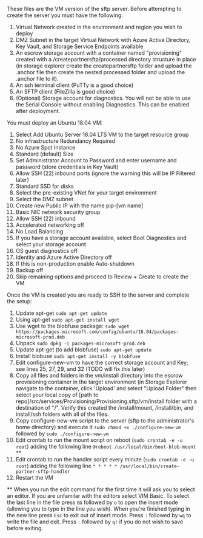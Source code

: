 These files are the VM version of the sftp server.  Before attempting to create the server you must have the following:
1. Virtual Network created in the environment and region you wish to deploy
1. DMZ Subnet in the target Virtual Network with Azure Active Directory, Key Vault, and Storage Service Endpoints available
1. An escrow storage account with a container named "provisioning" created with a /createpartnersftp/processed directory structure in place (in storage explorer create the createpartnersftp folder and upload the .anchor file then create the nested processed folder and upload the .anchor file to it).
1. An ssh terminal client (PuTTy is a good choice)
1. An SFTP client (FileZilla is good choice)
1. (Optional) Storage account for diagnostics.  You will not be able to use the Serial Console without enabling Diagnostics.  This can be enabled after deployment.

You must deploy an Ubuntu 18.04 VM:
1. Select Add Ubuntu Server 18.04 LTS VM to the target resource group
1. No infrastructure Redundancy Required
1. No Azure Spot Instance
1. Standard (default) Size
1. Set Administrator Account to Password and enter username and password (store credentials in Key Vault)
1. Allow SSH (22) inbound ports (ignore the warning this will be IP Filtered later)
1. Standard SSD for disks
1. Select the pre-existing VNet for your target environment
1. Select the DMZ subnet
1. Create new Public IP with the name pip-[vm name] 
1. Basic NIC network security group
1. Allow SSH (22) inbound
1. Accelerated networking off
1. No Load Balancing
1. If you have a storage account available, select Boot Diagnostics and select your storage account
1. OS guest diagnostics off
1. Identity and Azure Active Directory off
1. If this is non-production enable Auto-shutdown
1. Backup off
1. Skip remaining options and proceed to Review + Create to create the VM


Once the VM is created you are ready to SSH to the server and complete the setup:
1. Update apt-get `sudo apt-get update`
1. Using apt-get `sudo apt-get install wget`
1. Use wget to the blobfuse package: `sudo wget https://packages.microsoft.com/config/ubuntu/18.04/packages-microsoft-prod.deb`
1. Unpack `sudo dpkg -i packages-microsoft-prod.deb`
1. Update apt-get (to add blobfuse) `sudo apt-get update`
1. Install blobuse `sudo apt-get install -y blobfuse`
1. Edit configure-new-vm to have the correct storage account and Key; see lines 25, 27, 29, and 32 (TODO will fix this later)
1. Copy all files and folders in the vm/install directory into the escrow provisioning container in the target environment (in Storage Explorer navigate to the container, click 'Upload' and select "Upload Folder" then select your local copy of [path to repo]/src/services/Provisioning/Provisioning.sftp/vm/install folder with a destination of "/".  Verify this created the /install/mount, /install/bin, and install/ssh folders with all of the files.
1. Copy configure-new-vm script to the server (sftp to the administrator's home directory) and execute it `sudo chmod +x ./configure-new-vm` followed by `sudo ./configure-new-vm`
1. Edit crontab to run the mount script on reboot (`sudo crontab -e -u root`) adding the following line `@reboot /usr/local/bin/boot-blob-mount` **
1. Edit crontab to run the handler script every minute (`sudo crontab -e -u root`) adding the following line `* * * * * /usr/local/bin/create-partner-sftp-handler`
1. Restart the VM


** When you run the edit command for the first time it will ask you to select an editor.  If you are unfamilar with the editors select VIM Basic.  To select the last line in the file press `GG` followed by `o` to open the insert mode (allowing you to type in the line you wish).  When you're finished typing in the new line press `Esc` to exit out of insert mode.  Press `:` followed by `wq` to write the file and exit.  Press `:` followed by `q!` if you do not wish to save before exiting.